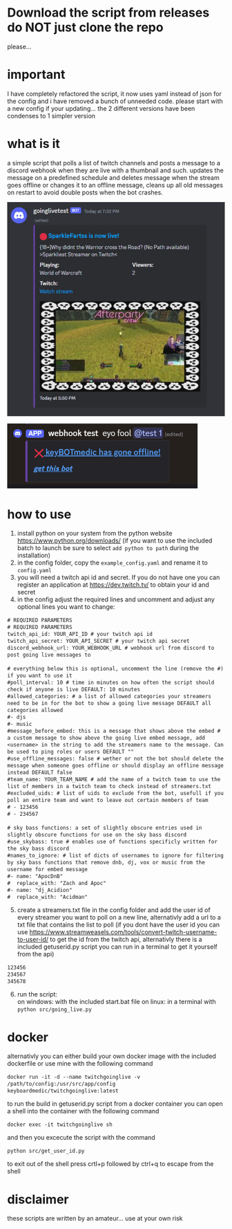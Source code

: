 # Download the script from releases do NOT just clone the repo
please...

# important
I have completely refactored the script, it now uses yaml instead of json for the config and i have removed a bunch of unneeded code. please start with a new config if your updating... the 2 different versions have been condenses to 1 simpler version

# what is it
a simple script that polls a list of twitch channels and posts a message to a discord webhook when they are live with a thumbnail and such. updates the message on a predefined schedule and deletes message when the stream goes offline or changes it to an offline message, cleans up all old messages on restart to avoid double posts when the bot crashes.

![Alt text](screenshot.png?raw=true "Title")

![Alt text](screenshot_offline.png?raw=true "Title")


# how to use
1. install python on your system from the python website https://www.python.org/downloads/ (if you want to use the included batch to launch be sure to select ```add python to path``` during the installation)
2. in the config folder, copy the ```example_config.yaml``` and rename it to ```config.yaml```
3. you will need a twitch api id and secret. If you do not have one you can register an application at https://dev.twitch.tv/ to obtain your id and secret
3. in the config adjust the required lines and uncomment and adjust any optional lines you want to change:   

```
# REQUIRED PARAMETERS
# REQUIRED PARAMETERS
twitch_api_id: YOUR_API_ID # your twitch api id
twitch_api_secret: YOUR_API_SECRET # your twitch api secret
discord_webhook_url: YOUR_WEBHOOK_URL # webhook url from discord to post going live messages to

# everything below this is optional, uncomment the line (remove the #) if you want to use it
#poll_interval: 10 # time in minutes on how often the script should check if anyone is live DEFAULT: 10 minutes
#allowed_categories: # a list of allowed categories your streamers need to be in for the bot to show a going live message DEFAULT all categories allowed
#- djs
#- music
#message_before_embed: this is a message that shows above the embed # a custom message to show above the going live embed message, add <username> in the string to add the streamers name to the message. Can be used to ping roles or users DEFAULT ""
#use_offline_messages: false # wether or not the bot should delete the message when someone goes offline or should display an offline message instead DEFAULT false
#team_name: YOUR_TEAM_NAME # add the name of a twitch team to use the list of members in a twitch team to check instead of streamers.txt
#excluded_uids: # list of uids to exclude from the bot, usefull if you poll an entire team and want to leave out certain members of team
# - 123456
# - 234567

# sky bass functions: a set of slightly obscure entries used in slightly obscure functions for use on the sky bass discord
#use_skybass: true # enables use of functions specificly written for the sky bass discord
#names_to_ignore: # list of dicts of usernames to ignore for filtering by sky bass functions that remove dnb, dj, vox or music from the username for embed message
#- name: "ApocDnB"
#  replace_with: "Zach and Apoc"
#- name: "dj_Acidion"
#  replace_with: "Acidman"
```

5. create a streamers.txt file in the config folder and add the user id of every streamer you want to poll on a new line, alternativly add a url to a txt file that contains the list to poll (if you dont have the user id you can use https://www.streamweasels.com/tools/convert-twitch-username-to-user-id/ to get the id from the twitch api, alternativly there is a included getuserid.py script you can run in a terminal to get it yourself from the api)
```
123456
234567
345678
```
6. run the script:   
on windows: with the included start.bat file
on linux: in a terminal with ```python src/going_live.py```

# docker
alternativly you can either build your own docker image with the included dockerfile or use mine with the following command
```
docker run -it -d --name twitchgoinglive -v /path/to/config:/usr/src/app/config keyboardmedic/twitchgoinglive:latest
```
to run the build in getuserid.py script from a docker container you can open a shell into the container with the following command   
``` 
docker exec -it twitchgoinglive sh
```
and then you excecute the script with the command   
```
python src/get_user_id.py
```
to exit out of the shell press crtl+p followed by ctrl+q to escape from the shell   

# disclaimer
these scripts are written by an amateur... use at your own risk
